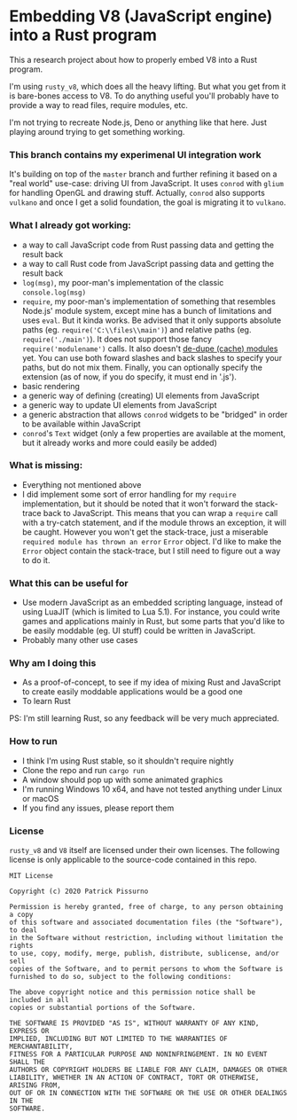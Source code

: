 # Embedding V8 (JavaScript engine) into a Rust program
This a research project about how to properly embed V8 into a Rust program.

I'm using `rusty_v8`, which does all the heavy lifting. But what you get from it is bare-bones access to V8.
To do anything useful you'll probably have to provide a way to read files, require modules, etc.

I'm not trying to recreate Node.js, Deno or anything like that here. Just playing around trying to get something working.

### This branch contains my experimenal UI integration work
It's building on top of the `master` branch and further refining it based on a "real world" use-case: driving UI from JavaScript. It uses `conrod` with `glium` for handling OpenGL and drawing stuff. Actually, `conrod` also supports `vulkano` and once I get a solid foundation, the goal is migrating it to `vulkano`.

### What I already got working:
- a way to call JavaScript code from Rust passing data and getting the result back
- a way to call Rust code from JavaScript passing data and getting the result back
- `log(msg)`, my poor-man's implementation of the classic `console.log(msg)`
- `require`, my poor-man's implementation of something that resembles Node.js' module system, except mine has a bunch of limitations and uses `eval`. But it kinda works. Be advised that it only supports absolute paths (eg. `require('C:\\files\\main')`) and relative paths (eg. `require('./main')`). It does not support those fancy `require('modulename')` calls. It also doesn't [de-dupe (cache) modules](https://nodejs.org/api/modules.html#modules_caching) yet. You can use both foward slashes and back slashes to specify your paths, but do not mix them. Finally, you can optionally specify the extension (as of now, if you do specify, it must end in '.js').
- basic rendering
- a generic way of defining (creating) UI elements from JavaScript
- a generic way to update UI elements from JavaScript
- a generic abstraction that allows `conrod` widgets to be "bridged" in order to be available within JavaScript
- `conrod`'s `Text` widget (only a few properties are available at the moment, but it already works and more could easily be added)

### What is missing:
- Everything not mentioned above
- I did implement some sort of error handling for my `require` implementation, but it should be noted that it won't forward the stack-trace back to JavaScript. This means that you can wrap a `require` call with a try-catch statement, and if the module throws an exception, it will be caught. However you won't get the stack-trace, just a miserable `required module has thrown an error` `Error` object. I'd like to make the `Error` object contain the stack-trace, but I still need to figure out a way to do it.

### What this can be useful for
- Use modern JavaScript as an embedded scripting language, instead of using LuaJIT (which is limited to Lua 5.1). For instance, you could write games and applications mainly in Rust, but some parts that you'd like to be easily moddable (eg. UI stuff) could be written in JavaScript.
- Probably many other use cases

### Why am I doing this
- As a proof-of-concept, to see if my idea of mixing Rust and JavaScript to create easily moddable applications would be a good one
- To learn Rust

PS: I'm still learning Rust, so any feedback will be very much appreciated.

### How to run
- I think I'm using Rust stable, so it shouldn't require nightly
- Clone the repo and run `cargo run`
- A window should pop up with some animated graphics
- I'm running Windows 10 x64, and have not tested anything under Linux or macOS
- If you find any issues, please report them

### License
`rusty_v8` and `V8` itself are licensed under their own licenses. The following license is only applicable to the source-code contained in this repo.

```
MIT License

Copyright (c) 2020 Patrick Pissurno

Permission is hereby granted, free of charge, to any person obtaining a copy
of this software and associated documentation files (the "Software"), to deal
in the Software without restriction, including without limitation the rights
to use, copy, modify, merge, publish, distribute, sublicense, and/or sell
copies of the Software, and to permit persons to whom the Software is
furnished to do so, subject to the following conditions:

The above copyright notice and this permission notice shall be included in all
copies or substantial portions of the Software.

THE SOFTWARE IS PROVIDED "AS IS", WITHOUT WARRANTY OF ANY KIND, EXPRESS OR
IMPLIED, INCLUDING BUT NOT LIMITED TO THE WARRANTIES OF MERCHANTABILITY,
FITNESS FOR A PARTICULAR PURPOSE AND NONINFRINGEMENT. IN NO EVENT SHALL THE
AUTHORS OR COPYRIGHT HOLDERS BE LIABLE FOR ANY CLAIM, DAMAGES OR OTHER
LIABILITY, WHETHER IN AN ACTION OF CONTRACT, TORT OR OTHERWISE, ARISING FROM,
OUT OF OR IN CONNECTION WITH THE SOFTWARE OR THE USE OR OTHER DEALINGS IN THE
SOFTWARE.
```
